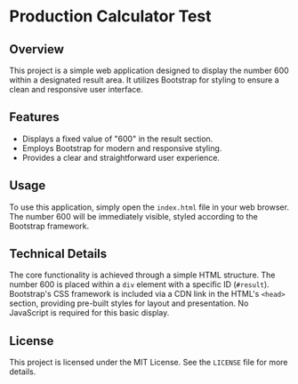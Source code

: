 # Production Calculator Test

## Overview

This project is a simple web application designed to display the number 600 within a designated result area. It utilizes Bootstrap for styling to ensure a clean and responsive user interface.

## Features

*   Displays a fixed value of "600" in the result section.
*   Employs Bootstrap for modern and responsive styling.
*   Provides a clear and straightforward user experience.

## Usage

To use this application, simply open the `index.html` file in your web browser. The number 600 will be immediately visible, styled according to the Bootstrap framework.

## Technical Details

The core functionality is achieved through a simple HTML structure. The number 600 is placed within a `div` element with a specific ID (`#result`). Bootstrap's CSS framework is included via a CDN link in the HTML's `<head>` section, providing pre-built styles for layout and presentation. No JavaScript is required for this basic display.

## License

This project is licensed under the MIT License. See the `LICENSE` file for more details.